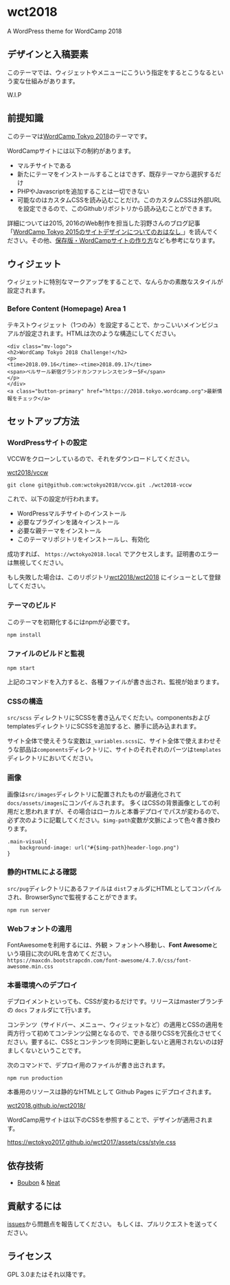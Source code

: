 # wct2018

A WordPress theme for WordCamp 2018

## デザインと入稿要素

このテーマでは、ウィジェットやメニューにこういう指定をするとこうなるという変な仕組みがあります。

W.I.P


## 前提知識

このテーマは[WordCamp Tokyo 2018](https://2018.tokyo.wordcamp.org)のテーマです。

WordCampサイトには以下の制約があります。

- マルチサイトである
- 新たにテーマをインストールすることはできず、既存テーマから選択するだけ
- PHPやJavascriptを追加することは一切できない
- 可能なのはカスタムCSSを読み込むことだけ。このカスタムCSSは外部URLを設定できるので、このGithubリポジトリから読み込むことができます。

詳細については2015, 2016のWeb制作を担当した羽野さんのブログ記事「[WordCamp Tokyo 2015のサイトデザインについてのおはなし ](https://www.asknode.net/wordcamp-tokyo-2015-theme-design/)」を読んでください。その他、[保存版・WordCampサイトの作り方](https://capitalp.jp/2017/09/21/how-to-make-wordcamp-site/)なども参考になります。


## ウィジェット

ウィジェットに特別なマークアップをすることで、なんらかの素敵なスタイルが設定されます。

### Before Content (Homepage) Area 1

テキストウィジェット（1つのみ）を設定することで、かっこいいメインビジュアルが設定されます。HTMLは次のような構造にしてください。

```
<div class="mv-logo">
<h2>WordCamp Tokyo 2018 Challenge!</h2>
<p>
<time>2018.09.16</time>-<time>2018.09.17</time>
<span>ベルサール新宿グランドカンファレンスセンター5F</span>
</p>
</div>
<a class="button-primary" href="https://2018.tokyo.wordcamp.org">最新情報をチェック</a>
```

## セットアップ方法

### WordPressサイトの設定

VCCWをクローンしているので、それをダウンロードしてください。

[wct2018/vccw](https://github.com/wct2018/vccw)

```
git clone git@github.com:wctokyo2018/vccw.git ./wct2018-vccw
```

これで、以下の設定が行われます。

- WordPressマルチサイトのインストール
- 必要なプラグインを諸々インストール
- 必要な親テーマをインストール
- このテーマリポジトリをインストールし、有効化

成功すれば、 `https://wctokyo2018.local` でアクセスします。証明書のエラーは無視してください。

もし失敗した場合は、このリポジトリ[wct2018/wct2018](https://github.com/wct2018/wct2018/issues) にイシューとして登録してください。

### テーマのビルド

このテーマを初期化するにはnpmが必要です。

```
npm install
```

### ファイルのビルドと監視

```
npm start
```

上記のコマンドを入力すると、各種ファイルが書き出され、監視が始まります。

### CSSの構造

`src/scss` ディレクトリにSCSSを書き込んでくだたい。componentsおよびtemplatesディレクトリにSCSSを追加すると、勝手に読み込まれます。

サイト全体で使えそうな変数は`_variables.scss`に、サイト全体で使えまわせそうな部品は`components`ディレクトリに、サイトのそれぞれのパーツは`templates`ディレクトリにおいてください。

### 画像

画像は`src/images`ディレクトリに配置されたものが最適化されて`docs/assets/images`にコンパイルされます。
多くはCSSの背景画像としての利用だと思われますが、その場合はローカルと本番デプロイでパスが変わるので、必ず次のように記載してください。`$img-path`変数が文脈によって色々書き換わります。

```
.main-visual{
	background-image: url("#{$img-path}header-logo.png")
}
```

### 静的HTMLによる確認

`src/pug`ディレクトリにあるファイルは `dist`フォルダにHTMLとしてコンパイルされ、BrowserSyncで監視することができます。

```
npm run server
```

### Webフォントの適用

FontAwesomeを利用するには、外観 > フォントへ移動し、**Font Awesome**という項目に次のURLを含めてください。`https://maxcdn.bootstrapcdn.com/font-awesome/4.7.0/css/font-awesome.min.css`

### 本番環境へのデプロイ

デプロイメントといっても、CSSが変わるだけです。リリースはmasterブランチの `docs` フォルダにて行います。

コンテンツ（サイドバー、メニュー、ウィジェットなど）の適用とCSSの適用を両方行って初めてコンテンツ公開となるので、できる限りCSSを冗長化させてください。要するに、CSSとコンテンツを同時に更新しないと適用されないのは好ましくないということです。

次のコマンドで、デプロイ用のファイルが書き出されます。

```
npm run production
```

本番用のリソースは静的なHTMLとして Github Pages にデプロイされます。

[wct2018.github.io/wct2018/](https://wct2018.github.io/wct2017/)

WordCamp用サイトは以下のCSSを参照することで、デザインが適用されます。

https://wctokyo2017.github.io/wct2017/assets/css/style.css

## 依存技術

- [Boubon](http://bourbon.io) & [Neat](http://neat.bourbon.io)

## 貢献するには

[issues](https://github.com/wct2018/wct2018/issues)から問題点を報告してください。
もしくは、プルリクエストを送ってください。

## ライセンス

GPL 3.0またはそれ以降です。
